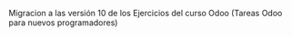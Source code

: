 Migracion a las versión 10 de los Ejercicios del curso Odoo (Tareas Odoo para nuevos programadores)
